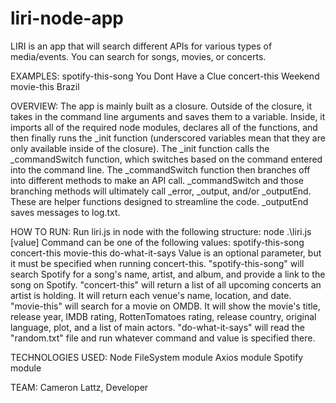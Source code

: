 # liri-node-app

LIRI is an app that will search different APIs for various types of media/events. You can search for songs, movies, or concerts.

EXAMPLES:
    spotify-this-song You Dont Have a Clue
    concert-this Weekend
    movie-this Brazil

OVERVIEW:
    The app is mainly built as a closure. Outside of the closure, it takes in the command line arguments and saves them to a variable. Inside, it imports all of the required node modules, declares all of the functions, and then finally runs the _init function (underscored variables mean that they are only available inside of the closure). The _init function calls the _commandSwitch function, which switches based on the command entered into the command line. The _commandSwitch function then branches off into different methods to make an API call. _commandSwitch and those branching methods will ultimately call _error, _output, and/or _outputEnd. These are helper functions designed to streamline the code. _outputEnd saves messages to log.txt.

HOW TO RUN:
    Run liri.js in node with the following structure:
        node .\liri.js <command> [value]
    Command can be one of the following values:
        spotify-this-song
        concert-this
        movie-this
        do-what-it-says
    Value is an optional parameter, but it must be specified when running concert-this.
    "spotify-this-song" will search Spotify for a song's name, artist, and album, and provide a link to the song on Spotify.
    "concert-this" will return a list of all upcoming concerts an artist is holding. It will return each venue's name, location, and date.
    "movie-this" will search for a movie on OMDB. It will show the movie's title, release year, IMDB rating, RottenTomatoes rating, release country, original language, plot, and a list of main actors.
    "do-what-it-says" will read the "random.txt" file and run whatever command and value is specified there.

TECHNOLOGIES USED:
    Node
    FileSystem module
    Axios module
    Spotify module

TEAM:
    Cameron Lattz, Developer